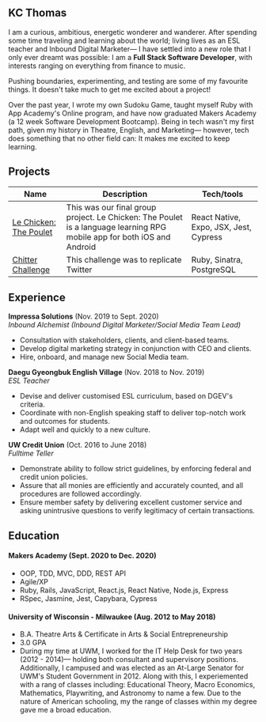 ## KC Thomas

I am a curious, ambitious, energetic wonderer and wanderer. After spending some time traveling and learning about the world; living lives as an ESL teacher and Inbound Digital Marketer–– I have settled into a new role that I only ever dreamt was possible: I am a **Full Stack Software Developer**, with interests ranging on everything from finance to music. 

Pushing boundaries, experimenting, and testing are some of my favourite things. It doesn't take much to get me excited about a project!

Over the past year, I wrote my own Sudoku Game, taught myself Ruby with App Academy's Online program, and have now graduated Makers Academy (a 12 week Software Development Bootcamp). Being in tech wasn't my first path, given my history in Theatre, English, and Marketing–– however, tech does something that no other field can: It makes me excited to keep learning. 

## Projects

| Name                         | Description       | Tech/tools        |
| ---------------------------- | ----------------- | ----------------- |
| [Le Chicken: The Poulet](https://github.com/emilyalice2708/le-chicken)   | This was our final group project. Le Chicken: The Poulet is a language learning RPG mobile app for both iOS and Android | React Native, Expo, JSX, Jest, Cypress |
| [Chitter Challenge](https://github.com/kacesera/chitter-challenge)| This challenge was to replicate Twitter | Ruby, Sinatra, PostgreSQL |

## Experience

**Impressa Solutions** (Nov. 2019 to Sept. 2020)  
_Inbound Alchemist (Inbound Digital Marketer/Social Media Team Lead)_

- Consultation with stakeholders, clients, and client-based teams.
- Develop digital marketing strategy in conjunction with CEO and clients.
- Hire, onboard, and manage new Social Media team.

**Daegu Gyeongbuk English Village** (Nov. 2018 to Nov. 2019)  
_ESL Teacher_

- Devise and deliver customised ESL curriculum, based on DGEV's criteria.
- Coordinate with non-English speaking staff to deliver top-notch work and outcomes for students.
- Adapt well and quickly to a new culture.

**UW Credit Union** (Oct. 2016 to June 2018)  
_Fulltime Teller_

- Demonstrate ability to follow strict guidelines, by enforcing federal and credit union policies.
- Assure that all monies are efficiently and accurately counted, and all procedures are followed accordingly.
- Ensure member safety by delivering excellent customer service and asking unintrusive questions to verify legitimacy of certain transactions.

## Education

#### Makers Academy (Sept. 2020 to Dec. 2020)

- OOP, TDD, MVC, DDD, REST API
- Agile/XP
- Ruby, Rails, JavaScript, React.js, React Native, Node.js, Express
- RSpec, Jasmine, Jest, Capybara, Cypress

#### University of Wisconsin - Milwaukee (Aug. 2012 to May 2018)

- B.A. Theatre Arts & Certificate in Arts & Social Entrepreneurship
- 3.0 GPA
- During my time at UWM, I worked for the IT Help Desk for two years (2012 - 2014)–– holding both consultant and supervisory positions. Additionally, I campused and was elected as an At-Large Senator for UWM's Student Government in 2012. Along with this, I experiemented with a rang of classes including: Educational Theory, Macro Economics, Mathematics, Playwriting, and Astronomy to name a few. Due to the nature of American schooling, my the range of classes within my degree gave me a broad education.
